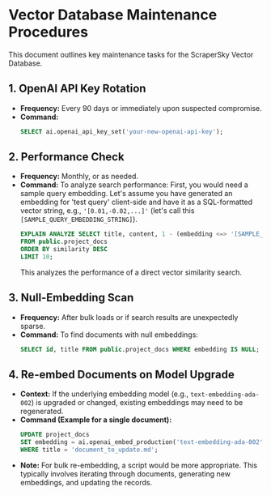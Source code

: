 # Vector Database Maintenance Procedures

This document outlines key maintenance tasks for the ScraperSky Vector Database.

## 1. OpenAI API Key Rotation

- **Frequency:** Every 90 days or immediately upon suspected compromise.
- **Command:**
  ```sql
  SELECT ai.openai_api_key_set('your-new-openai-api-key');
  ```

## 2. Performance Check

- **Frequency:** Monthly, or as needed.
- **Command:** To analyze search performance:
  First, you would need a sample query embedding. Let's assume you have generated an embedding for 'test query' client-side and have it as a SQL-formatted vector string, e.g., `'[0.01,-0.02,...]'` (let's call this `[SAMPLE_QUERY_EMBEDDING_STRING]`).
  ```sql
  EXPLAIN ANALYZE SELECT title, content, 1 - (embedding <=> '[SAMPLE_QUERY_EMBEDDING_STRING]'::vector) AS similarity 
  FROM public.project_docs 
  ORDER BY similarity DESC 
  LIMIT 10;
  ```
  This analyzes the performance of a direct vector similarity search.

## 3. Null-Embedding Scan

- **Frequency:** After bulk loads or if search results are unexpectedly sparse.
- **Command:** To find documents with null embeddings:
  ```sql
  SELECT id, title FROM public.project_docs WHERE embedding IS NULL;
  ```

## 4. Re-embed Documents on Model Upgrade

- **Context:** If the underlying embedding model (e.g., `text-embedding-ada-002`) is upgraded or changed, existing embeddings may need to be regenerated.
- **Command (Example for a single document):**
  ```sql
  UPDATE project_docs
  SET embedding = ai.openai_embed_production('text-embedding-ada-002', content)::vector
  WHERE title = 'document_to_update.md';
  ```
- **Note:** For bulk re-embedding, a script would be more appropriate. This typically involves iterating through documents, generating new embeddings, and updating the records.

